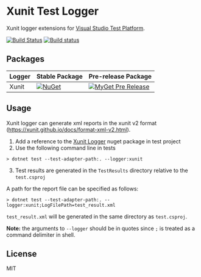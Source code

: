 # Xunit Test Logger
Xunit logger extensions for [Visual Studio Test Platform](https://gtihub.com/microsoft/vstest).

[![Build Status](https://travis-ci.com/spekt/xunit.testlogger.svg?branch=master)](https://travis-ci.com/spekt/xunit.testlogger)
[![Build status](https://ci.appveyor.com/api/projects/status/73iw12g89lhlr9ir?svg=true)](https://ci.appveyor.com/project/spekt/xunit-testlogger)

## Packages
| Logger | Stable Package | Pre-release Package |
| ------ | -------------- | ------------------- |
| Xunit | [![NuGet](https://img.shields.io/nuget/v/XunitXml.TestLogger.svg)](https://www.nuget.org/packages/XunitXml.TestLogger/) | [![MyGet Pre Release](https://img.shields.io/myget/spekt/vpre/xunitxml.testlogger.svg)](https://www.myget.org/feed/spekt/package/nuget/XunitXml.TestLogger) |

## Usage
Xunit logger can generate xml reports in the xunit v2 format (https://xunit.github.io/docs/format-xml-v2.html).

1. Add a reference to the [Xunit Logger](https://www.nuget.org/packages/XunitXml.TestLogger) nuget package in test project
2. Use the following command line in tests
```
> dotnet test --test-adapter-path:. --logger:xunit
```
3. Test results are generated in the `TestResults` directory relative to the `test.csproj`

A path for the report file can be specified as follows:
```
> dotnet test --test-adapter-path:. --logger:xunit;LogFilePath=test_result.xml
```

`test_result.xml` will be generated in the same directory as `test.csproj`.

**Note:** the arguments to `--logger` should be in quotes since `;` is treated as a command delimiter in shell.

## License
MIT
